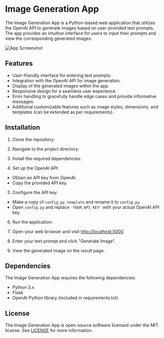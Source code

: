 # Image Generation App

The Image Generation App is a Python-based web application that utilizes the OpenAI API to generate images based on user-provided text prompts. The app provides an intuitive interface for users to input their prompts and view the corresponding generated images.

![App Screenshot](screenshot.png)

## Features

- User-friendly interface for entering text prompts.
- Integration with the OpenAI API for image generation.
- Display of the generated images within the app.
- Responsive design for a seamless user experience.
- Error handling to gracefully handle edge cases and provide informative messages.
- Additional customizable features such as image styles, dimensions, and templates (can be extended as per requirements).

## Installation

1. Clone the repository:


2. Navigate to the project directory:


3. Install the required dependencies:


4. Set up the OpenAI API:

- Obtain an API key from OpenAI.
- Copy the provided API key.

5. Configure the API key:

- Make a copy of `config.py.template` and rename it to `config.py`.
- Open `config.py` and replace `'YOUR_API_KEY'` with your actual OpenAI API key.

6. Run the application:


7. Open your web browser and visit [http://localhost:5000](http://localhost:5000).

8. Enter your text prompt and click "Generate Image".

9. View the generated image on the result page.

## Dependencies

The Image Generation App requires the following dependencies:

- Python 3.x
- Flask
- OpenAI Python library (included in requirements.txt)

## License

The Image Generation App is open-source software licensed under the MIT license. See [LICENSE](LICENSE) for more information.
